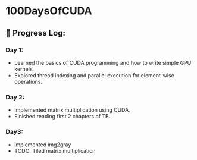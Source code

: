 # 100DaysOfCUDA

## 📅 Progress Log:

### Day 1:
- Learned the basics of CUDA programming and how to write simple GPU kernels.  
- Explored thread indexing and parallel execution for element-wise operations. 

### Day 2:
- Implemented matrix multiplication using CUDA.
- Finished reading first 2 chapters of TB.

### Day3: 
- implemented img2gray
- TODO: Tiled matrix multiplication
